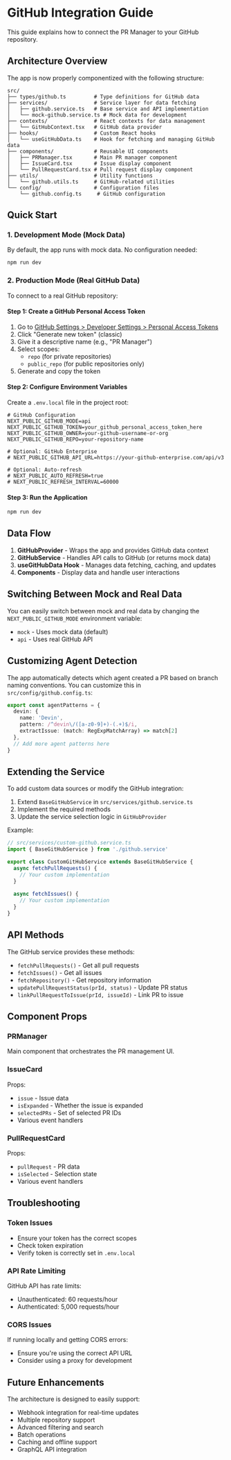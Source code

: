 # GitHub Integration Guide

This guide explains how to connect the PR Manager to your GitHub repository.

## Architecture Overview

The app is now properly componentized with the following structure:

```
src/
├── types/github.ts         # Type definitions for GitHub data
├── services/               # Service layer for data fetching
│   ├── github.service.ts   # Base service and API implementation
│   └── mock-github.service.ts # Mock data for development
├── contexts/               # React contexts for data management
│   └── GitHubContext.tsx   # GitHub data provider
├── hooks/                  # Custom React hooks
│   └── useGitHubData.ts    # Hook for fetching and managing GitHub data
├── components/             # Reusable UI components
│   ├── PRManager.tsx       # Main PR manager component
│   ├── IssueCard.tsx       # Issue display component
│   └── PullRequestCard.tsx # Pull request display component
├── utils/                  # Utility functions
│   └── github.utils.ts     # GitHub-related utilities
└── config/                 # Configuration files
    └── github.config.ts     # GitHub configuration
```

## Quick Start

### 1. Development Mode (Mock Data)

By default, the app runs with mock data. No configuration needed:

```bash
npm run dev
```

### 2. Production Mode (Real GitHub Data)

To connect to a real GitHub repository:

#### Step 1: Create a GitHub Personal Access Token

1. Go to [GitHub Settings > Developer Settings > Personal Access Tokens](https://github.com/settings/tokens)
2. Click "Generate new token" (classic)
3. Give it a descriptive name (e.g., "PR Manager")
4. Select scopes:
   - `repo` (for private repositories)
   - `public_repo` (for public repositories only)
5. Generate and copy the token

#### Step 2: Configure Environment Variables

Create a `.env.local` file in the project root:

```env
# GitHub Configuration
NEXT_PUBLIC_GITHUB_MODE=api
NEXT_PUBLIC_GITHUB_TOKEN=your_github_personal_access_token_here
NEXT_PUBLIC_GITHUB_OWNER=your-github-username-or-org
NEXT_PUBLIC_GITHUB_REPO=your-repository-name

# Optional: GitHub Enterprise
# NEXT_PUBLIC_GITHUB_API_URL=https://your-github-enterprise.com/api/v3

# Optional: Auto-refresh
# NEXT_PUBLIC_AUTO_REFRESH=true
# NEXT_PUBLIC_REFRESH_INTERVAL=60000
```

#### Step 3: Run the Application

```bash
npm run dev
```

## Data Flow

1. **GitHubProvider** - Wraps the app and provides GitHub data context
2. **GitHubService** - Handles API calls to GitHub (or returns mock data)
3. **useGitHubData Hook** - Manages data fetching, caching, and updates
4. **Components** - Display data and handle user interactions

## Switching Between Mock and Real Data

You can easily switch between mock and real data by changing the `NEXT_PUBLIC_GITHUB_MODE` environment variable:

- `mock` - Uses mock data (default)
- `api` - Uses real GitHub API

## Customizing Agent Detection

The app automatically detects which agent created a PR based on branch naming conventions. You can customize this in `src/config/github.config.ts`:

```typescript
export const agentPatterns = {
  devin: {
    name: 'Devin',
    pattern: /^devin\/([a-z0-9]+)-(.+)$/i,
    extractIssue: (match: RegExpMatchArray) => match[2]
  },
  // Add more agent patterns here
}
```

## Extending the Service

To add custom data sources or modify the GitHub integration:

1. Extend `BaseGitHubService` in `src/services/github.service.ts`
2. Implement the required methods
3. Update the service selection logic in `GitHubProvider`

Example:

```typescript
// src/services/custom-github.service.ts
import { BaseGitHubService } from './github.service'

export class CustomGitHubService extends BaseGitHubService {
  async fetchPullRequests() {
    // Your custom implementation
  }
  
  async fetchIssues() {
    // Your custom implementation
  }
}
```

## API Methods

The GitHub service provides these methods:

- `fetchPullRequests()` - Get all pull requests
- `fetchIssues()` - Get all issues
- `fetchRepository()` - Get repository information
- `updatePullRequestStatus(prId, status)` - Update PR status
- `linkPullRequestToIssue(prId, issueId)` - Link PR to issue

## Component Props

### PRManager
Main component that orchestrates the PR management UI.

### IssueCard
Props:
- `issue` - Issue data
- `isExpanded` - Whether the issue is expanded
- `selectedPRs` - Set of selected PR IDs
- Various event handlers

### PullRequestCard
Props:
- `pullRequest` - PR data
- `isSelected` - Selection state
- Various event handlers

## Troubleshooting

### Token Issues
- Ensure your token has the correct scopes
- Check token expiration
- Verify token is correctly set in `.env.local`

### API Rate Limiting
GitHub API has rate limits:
- Unauthenticated: 60 requests/hour
- Authenticated: 5,000 requests/hour

### CORS Issues
If running locally and getting CORS errors:
- Ensure you're using the correct API URL
- Consider using a proxy for development

## Future Enhancements

The architecture is designed to easily support:
- Webhook integration for real-time updates
- Multiple repository support
- Advanced filtering and search
- Batch operations
- Caching and offline support
- GraphQL API integration
